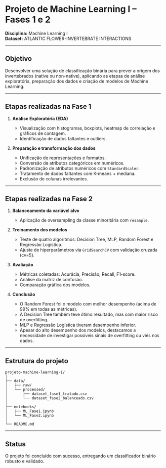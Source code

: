 
# Projeto de Machine Learning I – Fases 1 e 2

**Disciplina:** Machine Learning I  
**Dataset:** ATLANTIC FLOWER-INVERTEBRATE INTERACTIONS  

---

## Objetivo

Desenvolver uma solução de classificação binária para prever a origem dos invertebrados (native ou non-native), aplicando as etapas de análise exploratória, preparação dos dados e criação de modelos de Machine Learning.

---

## Etapas realizadas na Fase 1

1. **Análise Exploratória (EDA)**
   - Visualização com histogramas, boxplots, heatmap de correlação e gráficos de contagem.
   - Identificação de dados faltantes e outliers.

2. **Preparação e transformação dos dados**
   - Unificação de representações e formatos.
   - Conversão de atributos categóricos em numéricos.
   - Padronização de atributos numéricos com `StandardScaler`.
   - Tratamento de dados faltantes com K-means + mediana.
   - Exclusão de colunas irrelevantes.

---

## Etapas realizadas na Fase 2

1. **Balanceamento da variável alvo**
   - Aplicação de oversampling da classe minoritária com `resample`.

2. **Treinamento dos modelos**
   - Teste de quatro algoritmos: Decision Tree, MLP, Random Forest e Regressão Logística.
   - Ajuste de hiperparâmetros via `GridSearchCV` com validação cruzada (cv=5).

3. **Avaliação**
   - Métricas coletadas: Acurácia, Precisão, Recall, F1-score.
   - Análise da matriz de confusão.
   - Comparação gráfica dos modelos.

4. **Conclusão**
   - O Random Forest foi o modelo com melhor desempenho (acima de 99% em todas as métricas).
   - A Decision Tree também teve ótimo resultado, mas com maior risco de overfitting.
   - MLP e Regressão Logística tiveram desempenho inferior.
   - Apesar do alto desempenho dos modelos, destacamos a necessidade de investigar possíveis sinais de overfitting ou viés nos dados.

---

## Estrutura do projeto

```text
projeto-machine-learning-1/
│
├── data/
│   ├── raw/                         
│   └── processed/
│       ├── dataset_fase1_tratado.csv    
│       └── dataset_fase2_balanceado.csv 
│
├── notebooks/
│   ├── ML_Fase1.ipynb              
│   └── ML_Fase2.ipynb              
│
└── README.md                       
```

---

## Status

O projeto foi concluído com sucesso, entregando um classificador binário robusto e validado.
